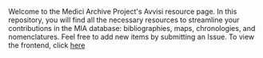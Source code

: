 Welcome to the Medici Archive Project's Avvisi resource page. 
In this repository, you will find all the necessary resources to streamline your contributions in the MIA database: bibliographies, maps, chronologies, and nomenclatures.
Feel free to add new items by submitting an Issue.
To view the frontend, click [here](https://pantagrueliste.github.io/Avvisi-del-Levante/)
